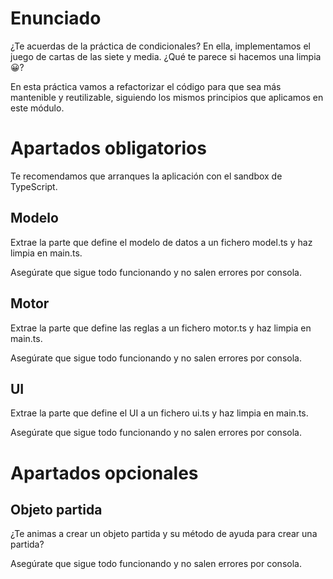 # Enunciado

¿Te acuerdas de la práctica de condicionales? En ella, implementamos el juego de cartas de las siete y media. ¿Qué te parece si hacemos una limpia 😀?

En esta práctica vamos a refactorizar el código para que sea más mantenible y reutilizable, siguiendo los mismos principios que aplicamos en este módulo.

# Apartados obligatorios

Te recomendamos que arranques la aplicación con el sandbox de TypeScript.

## Modelo

Extrae la parte que define el modelo de datos a un fichero model.ts y haz limpia en main.ts.

Asegúrate que sigue todo funcionando y no salen errores por consola.

## Motor

Extrae la parte que define las reglas a un fichero motor.ts y haz limpia en main.ts.

Asegúrate que sigue todo funcionando y no salen errores por consola.

## UI

Extrae la parte que define el UI a un fichero ui.ts y haz limpia en main.ts.

Asegúrate que sigue todo funcionando y no salen errores por consola.

# Apartados opcionales

## Objeto partida

¿Te animas a crear un objeto partida y su método de ayuda para crear una partida?

Asegúrate que sigue todo funcionando y no salen errores por consola.
